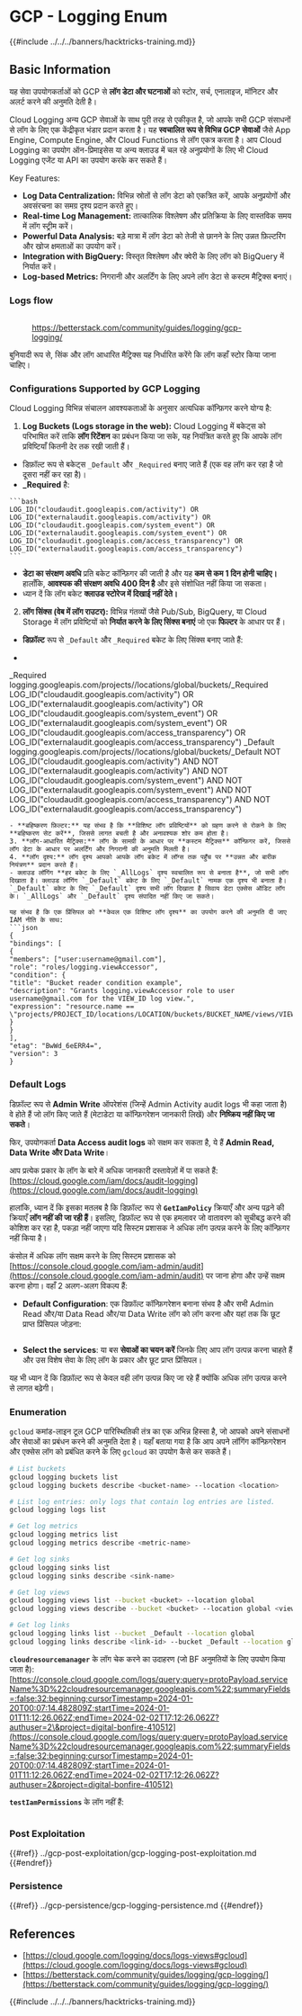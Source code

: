 # GCP - Logging Enum

{{#include ../../../banners/hacktricks-training.md}}

## Basic Information

यह सेवा उपयोगकर्ताओं को GCP से **लॉग डेटा और घटनाओं** को स्टोर, सर्च, एनालाइज, मॉनिटर और अलर्ट करने की अनुमति देती है।

Cloud Logging अन्य GCP सेवाओं के साथ पूरी तरह से एकीकृत है, जो आपके सभी GCP संसाधनों से लॉग के लिए एक केंद्रीकृत भंडार प्रदान करता है। यह **स्वचालित रूप से विभिन्न GCP सेवाओं** जैसे App Engine, Compute Engine, और Cloud Functions से लॉग एकत्र करता है। आप Cloud Logging का उपयोग ऑन-प्रिमाइसेस या अन्य क्लाउड में चल रहे अनुप्रयोगों के लिए भी Cloud Logging एजेंट या API का उपयोग करके कर सकते हैं।

Key Features:

- **Log Data Centralization:** विभिन्न स्रोतों से लॉग डेटा को एकत्रित करें, आपके अनुप्रयोगों और अवसंरचना का समग्र दृश्य प्रदान करते हुए।
- **Real-time Log Management:** तात्कालिक विश्लेषण और प्रतिक्रिया के लिए वास्तविक समय में लॉग स्ट्रीम करें।
- **Powerful Data Analysis:** बड़े मात्रा में लॉग डेटा को तेजी से छानने के लिए उन्नत फ़िल्टरिंग और खोज क्षमताओं का उपयोग करें।
- **Integration with BigQuery:** विस्तृत विश्लेषण और क्वेरी के लिए लॉग को BigQuery में निर्यात करें।
- **Log-based Metrics:** निगरानी और अलर्टिंग के लिए अपने लॉग डेटा से कस्टम मैट्रिक्स बनाएं।

### Logs flow

<figure><img src="../../../images/image (3) (1) (1).png" alt=""><figcaption><p><a href="https://betterstack.com/community/guides/logging/gcp-logging/">https://betterstack.com/community/guides/logging/gcp-logging/</a></p></figcaption></figure>

बुनियादी रूप से, सिंक और लॉग आधारित मैट्रिक्स यह निर्धारित करेंगे कि लॉग कहाँ स्टोर किया जाना चाहिए।

### Configurations Supported by GCP Logging

Cloud Logging विभिन्न संचालन आवश्यकताओं के अनुसार अत्यधिक कॉन्फ़िगर करने योग्य है:

1. **Log Buckets (Logs storage in the web):** Cloud Logging में बकेट्स को परिभाषित करें ताकि **लॉग रिटेंशन** का प्रबंधन किया जा सके, यह नियंत्रित करते हुए कि आपके लॉग प्रविष्टियाँ कितनी देर तक रखी जाती हैं।
- डिफ़ॉल्ट रूप से बकेट्स `_Default` और `_Required` बनाए जाते हैं (एक वह लॉग कर रहा है जो दूसरा नहीं कर रहा है)।
- **\_Required** है:
````
```bash
LOG_ID("cloudaudit.googleapis.com/activity") OR LOG_ID("externalaudit.googleapis.com/activity") OR LOG_ID("cloudaudit.googleapis.com/system_event") OR LOG_ID("externalaudit.googleapis.com/system_event") OR LOG_ID("cloudaudit.googleapis.com/access_transparency") OR LOG_ID("externalaudit.googleapis.com/access_transparency")
```

````
- **डेटा का संरक्षण अवधि** प्रति बकेट कॉन्फ़िगर की जाती है और यह **कम से कम 1 दिन होनी चाहिए।** हालाँकि, **आवश्यक की संरक्षण अवधि 400 दिन है** और इसे संशोधित नहीं किया जा सकता।
- ध्यान दें कि लॉग बकेट **क्लाउड स्टोरेज में दिखाई नहीं देते।**

2. **लॉग सिंक्स (वेब में लॉग राउटर):** विभिन्न गंतव्यों जैसे Pub/Sub, BigQuery, या Cloud Storage में लॉग प्रविष्टियों को **निर्यात करने के लिए सिंक्स बनाएं** जो एक **फिल्टर** के आधार पर हैं।
- **डिफ़ॉल्ट** रूप से `_Default` और `_Required` बकेट के लिए सिंक्स बनाए जाते हैं:
- ```bash
_Required  logging.googleapis.com/projects/<proj-name>/locations/global/buckets/_Required  LOG_ID("cloudaudit.googleapis.com/activity") OR LOG_ID("externalaudit.googleapis.com/activity") OR LOG_ID("cloudaudit.googleapis.com/system_event") OR LOG_ID("externalaudit.googleapis.com/system_event") OR LOG_ID("cloudaudit.googleapis.com/access_transparency") OR LOG_ID("externalaudit.googleapis.com/access_transparency")
_Default   logging.googleapis.com/projects/<proj-name>/locations/global/buckets/_Default   NOT LOG_ID("cloudaudit.googleapis.com/activity") AND NOT LOG_ID("externalaudit.googleapis.com/activity") AND NOT LOG_ID("cloudaudit.googleapis.com/system_event") AND NOT LOG_ID("externalaudit.googleapis.com/system_event") AND NOT LOG_ID("cloudaudit.googleapis.com/access_transparency") AND NOT LOG_ID("externalaudit.googleapis.com/access_transparency")
```
- **बहिष्करण फ़िल्टर:** यह संभव है कि **विशिष्ट लॉग प्रविष्टियों** को ग्रहण करने से रोकने के लिए **बहिष्करण सेट करें**, जिससे लागत बचती है और अनावश्यक शोर कम होता है।
3. **लॉग-आधारित मैट्रिक्स:** लॉग के सामग्री के आधार पर **कस्टम मैट्रिक्स** कॉन्फ़िगर करें, जिससे लॉग डेटा के आधार पर अलर्टिंग और निगरानी की अनुमति मिलती है।
4. **लॉग दृश्य:** लॉग दृश्य आपको आपके लॉग बकेट में लॉग्स तक पहुँच पर **उन्नत और बारीक नियंत्रण** प्रदान करते हैं।
- क्लाउड लॉगिंग **हर बकेट के लिए `_AllLogs` दृश्य स्वचालित रूप से बनाता है**, जो सभी लॉग दिखाता है। क्लाउड लॉगिंग `_Default` बकेट के लिए `_Default` नामक एक दृश्य भी बनाता है। `_Default` बकेट के लिए `_Default` दृश्य सभी लॉग दिखाता है सिवाय डेटा एक्सेस ऑडिट लॉग के। `_AllLogs` और `_Default` दृश्य संपादित नहीं किए जा सकते।

यह संभव है कि एक प्रिंसिपल को **केवल एक विशिष्ट लॉग दृश्य** का उपयोग करने की अनुमति दी जाए IAM नीति के साथ:
```json
{
"bindings": [
{
"members": ["user:username@gmail.com"],
"role": "roles/logging.viewAccessor",
"condition": {
"title": "Bucket reader condition example",
"description": "Grants logging.viewAccessor role to user username@gmail.com for the VIEW_ID log view.",
"expression": "resource.name == \"projects/PROJECT_ID/locations/LOCATION/buckets/BUCKET_NAME/views/VIEW_ID\""
}
}
],
"etag": "BwWd_6eERR4=",
"version": 3
}
```
### Default Logs

डिफ़ॉल्ट रूप से **Admin Write** ऑपरेशंस (जिन्हें Admin Activity audit logs भी कहा जाता है) वे होते हैं जो लॉग किए जाते हैं (मेटाडेटा या कॉन्फ़िगरेशन जानकारी लिखें) और **निष्क्रिय नहीं किए जा सकते**।

फिर, उपयोगकर्ता **Data Access audit logs** को सक्षम कर सकता है, ये हैं **Admin Read, Data Write और Data Write**।

आप प्रत्येक प्रकार के लॉग के बारे में अधिक जानकारी दस्तावेज़ों में पा सकते हैं: [https://cloud.google.com/iam/docs/audit-logging](https://cloud.google.com/iam/docs/audit-logging)

हालांकि, ध्यान दें कि इसका मतलब है कि डिफ़ॉल्ट रूप से **`GetIamPolicy`** क्रियाएँ और अन्य पढ़ने की क्रियाएँ **लॉग नहीं की जा रही हैं**। इसलिए, डिफ़ॉल्ट रूप से एक हमलावर जो वातावरण को सूचीबद्ध करने की कोशिश कर रहा है, पकड़ा नहीं जाएगा यदि सिस्टम प्रशासक ने अधिक लॉग उत्पन्न करने के लिए कॉन्फ़िगर नहीं किया है।

कंसोल में अधिक लॉग सक्षम करने के लिए सिस्टम प्रशासक को [https://console.cloud.google.com/iam-admin/audit](https://console.cloud.google.com/iam-admin/audit) पर जाना होगा और उन्हें सक्षम करना होगा। वहाँ 2 अलग-अलग विकल्प हैं:

- **Default Configuration**: एक डिफ़ॉल्ट कॉन्फ़िगरेशन बनाना संभव है और सभी Admin Read और/या Data Read और/या Data Write लॉग को लॉग करना और यहां तक कि छूट प्राप्त प्रिंसिपल जोड़ना:

<figure><img src="../../../images/image (338).png" alt=""><figcaption></figcaption></figure>

- **Select the services**: या बस **सेवाओं का चयन करें** जिनके लिए आप लॉग उत्पन्न करना चाहते हैं और उस विशेष सेवा के लिए लॉग के प्रकार और छूट प्राप्त प्रिंसिपल।

यह भी ध्यान दें कि डिफ़ॉल्ट रूप से केवल वही लॉग उत्पन्न किए जा रहे हैं क्योंकि अधिक लॉग उत्पन्न करने से लागत बढ़ेगी।

### Enumeration

`gcloud` कमांड-लाइन टूल GCP पारिस्थितिकी तंत्र का एक अभिन्न हिस्सा है, जो आपको अपने संसाधनों और सेवाओं का प्रबंधन करने की अनुमति देता है। यहाँ बताया गया है कि आप अपने लॉगिंग कॉन्फ़िगरेशन और एक्सेस लॉग को प्रबंधित करने के लिए `gcloud` का उपयोग कैसे कर सकते हैं।
```bash
# List buckets
gcloud logging buckets list
gcloud logging buckets describe <bucket-name> --location <location>

# List log entries: only logs that contain log entries are listed.
gcloud logging logs list

# Get log metrics
gcloud logging metrics list
gcloud logging metrics describe <metric-name>

# Get log sinks
gcloud logging sinks list
gcloud logging sinks describe <sink-name>

# Get log views
gcloud logging views list --bucket <bucket> --location global
gcloud logging views describe --bucket <bucket> --location global <view-id> # view-id is usually the same as the bucket name

# Get log links
gcloud logging links list --bucket _Default --location global
gcloud logging links describe <link-id> --bucket _Default --location global
```
**`cloudresourcemanager`** के लॉग चेक करने का उदाहरण (जो BF अनुमतियों के लिए उपयोग किया जाता है): [https://console.cloud.google.com/logs/query;query=protoPayload.serviceName%3D%22cloudresourcemanager.googleapis.com%22;summaryFields=:false:32:beginning;cursorTimestamp=2024-01-20T00:07:14.482809Z;startTime=2024-01-01T11:12:26.062Z;endTime=2024-02-02T17:12:26.062Z?authuser=2\&project=digital-bonfire-410512](https://console.cloud.google.com/logs/query;query=protoPayload.serviceName%3D%22cloudresourcemanager.googleapis.com%22;summaryFields=:false:32:beginning;cursorTimestamp=2024-01-20T00:07:14.482809Z;startTime=2024-01-01T11:12:26.062Z;endTime=2024-02-02T17:12:26.062Z?authuser=2&project=digital-bonfire-410512)

**`testIamPermissions`** के लॉग नहीं हैं:

<figure><img src="../../../images/image (2) (1) (1) (1).png" alt=""><figcaption></figcaption></figure>

### Post Exploitation

{{#ref}}
../gcp-post-exploitation/gcp-logging-post-exploitation.md
{{#endref}}

### Persistence

{{#ref}}
../gcp-persistence/gcp-logging-persistence.md
{{#endref}}

## References

- [https://cloud.google.com/logging/docs/logs-views#gcloud](https://cloud.google.com/logging/docs/logs-views#gcloud)
- [https://betterstack.com/community/guides/logging/gcp-logging/](https://betterstack.com/community/guides/logging/gcp-logging/)

{{#include ../../../banners/hacktricks-training.md}}
